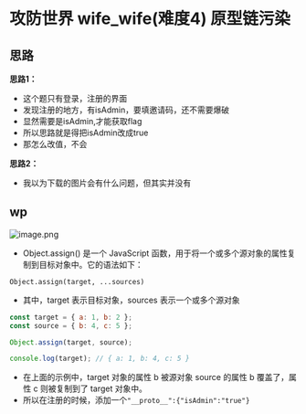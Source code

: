 # 攻防世界 wife_wife(难度4) 原型链污染

## 思路

**思路1：**

- 这个题只有登录，注册的界面
- 发现注册的地方，有isAdmin，要填邀请码，还不需要爆破
- 显然需要是isAdmin,才能获取flag
- 所以思路就是得把isAdmin改成true
- 那怎么改值，不会

**思路2：**

- 我以为下载的图片会有什么问题，但其实并没有

## wp

![image.png](https://cdn.nlark.com/yuque/0/2023/png/29405061/1682045715577-b030353f-b4fd-401e-bb84-51a3e5c108bd.png#averageHue=%23c6c4b2&clientId=u3005aeb6-fb14-4&from=paste&height=337&id=u7e3d989d&originHeight=674&originWidth=1358&originalType=binary&ratio=2&rotation=0&showTitle=false&size=361679&status=done&style=none&taskId=u962f3bf2-0345-46f6-9fff-52862808eda&title=&width=679)

- Object.assign() 是一个 JavaScript 函数，用于将一个或多个源对象的属性复制到目标对象中。它的语法如下：

```
Object.assign(target, ...sources)
```

- 其中，target 表示目标对象，sources 表示一个或多个源对象

```javascript
const target = { a: 1, b: 2 };
const source = { b: 4, c: 5 };

Object.assign(target, source);

console.log(target); // { a: 1, b: 4, c: 5 }
```

- 在上面的示例中，target 对象的属性 b 被源对象 source 的属性 b 覆盖了，属性 c 则被复制到了 target 对象中。
- 所以在注册的时候，添加一个`"__proto__":{"isAdmin":"true"}`